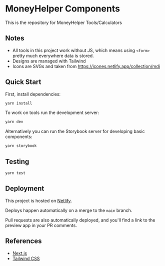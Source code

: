 # MoneyHelper Components

This is the repository for MoneyHelper Tools/Calculators

## Notes

- All tools in this project work without JS, which means using `<form>` pretty much everywhere data is stored.
- Designs are managed with Tailwind
- Icons are SVGs and taken from https://icones.netlify.app/collection/mdi

## Quick Start

First, install dependencies:

```bash
yarn install
```

To work on tools run the development server:

```bash
yarn dev
```

Alternatively you can run the Storybook server for developing basic
components:

```bash
yarn storybook
```

## Testing

```bash
yarn test
```

## Deployment

This project is hosted on [Netlify](https://www.netlify.com/).

Deploys happen automatically on a merge to the `main` branch.

Pull requests are also automatically deployed, and you'll find a link to the
preview app in your PR comments.

## References

- [Next.js](https://nextjs.org/)
- [Tailwind CSS](https://tailwindcss.com/)
